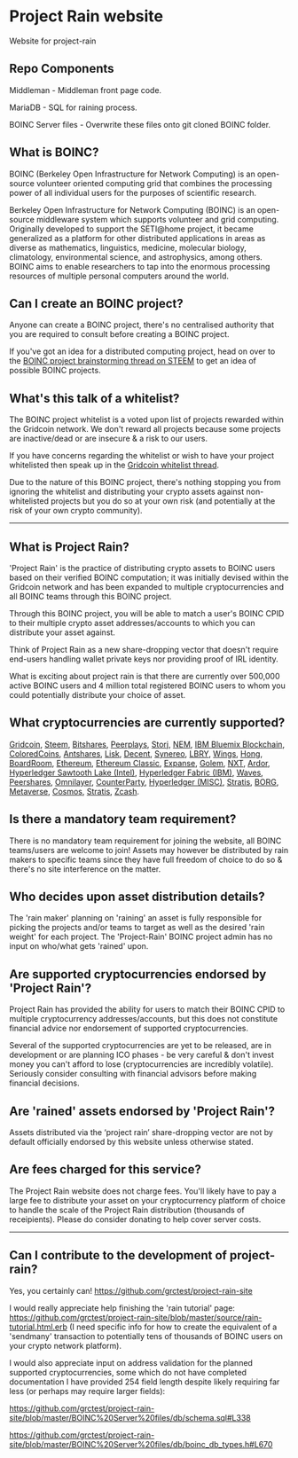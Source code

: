 # Project Rain website
Website for project-rain

## Repo Components
Middleman - Middleman front page code.

MariaDB - SQL for raining process.

BOINC Server files - Overwrite these files onto git cloned BOINC folder.

## What is BOINC?
BOINC (Berkeley Open Infrastructure for Network Computing) is an open-source volunteer oriented computing grid that combines the processing power of all individual users for the purposes of scientific research.

Berkeley Open Infrastructure for Network Computing (BOINC) is an open-source middleware system which supports volunteer and grid computing. Originally developed to support the SETI@home project, it became generalized as a platform for other distributed applications in areas as diverse as mathematics, linguistics, medicine, molecular biology, climatology, environmental science, and astrophysics, among others. BOINC aims to enable researchers to tap into the enormous processing resources of multiple personal computers around the world.

## Can I create an BOINC project?
Anyone can create a BOINC project, there's no centralised authority that you are required to consult before creating a BOINC project.

If you've got an idea for a distributed computing project, head on over to the [BOINC project brainstorming thread on STEEM](https://steemit.com/gridcoin/@cm-steem/brainstorming-new-boinc-projects-anyone-can-create-a-project-and-reward-their-users-with-gridcoin) to get an idea of possible BOINC projects.

## What's this talk of a whitelist?
The BOINC project whitelist is a voted upon list of projects rewarded within the Gridcoin network. We don't reward all projects because some projects are inactive/dead or are insecure & a risk to our users.

If you have concerns regarding the whitelist or wish to have your project whitelisted then speak up in the <a href="https://cryptocointalk.com/topic/29841-discussion-boinc-whitelist-monitoring/">Gridcoin whitelist thread</a>.

Due to the nature of this BOINC project, there's nothing stopping you from ignoring the whitelist and distributing your crypto assets against non-whitelisted projects but you do so at your own risk (and potentially at the risk of your own crypto community).

----------

## What is Project Rain?
'Project Rain' is the practice of distributing crypto assets to BOINC users based on their verified BOINC computation; it was initially devised within the Gridcoin network and has been expanded to multiple cryptocurrencies and all BOINC teams through this BOINC project.

Through this BOINC project, you will be able to match a user's BOINC CPID to their multiple crypto asset addresses/accounts to which you can distribute your asset against.

Think of Project Rain as a new share-dropping vector that doesn't require end-users handling wallet private keys nor providing proof of IRL identity.

What is exciting about project rain is that there are currently over 500,000 active BOINC users and 4 million total registered BOINC users to whom you could potentially distribute your choice of asset.

## What cryptocurrencies are currently supported?
<a href="https://gridcoin.us">Gridcoin</a>, <a href="https://steemit.com">Steem</a>, <a href="https://Bitshares.org">Bitshares</a>, <a href="http://www.peerplays.com/">Peerplays</a>, <a href="https://storj.io/">Storj</a>, <a href="http://nem.io/">NEM</a>, <a href="https://www.ibm.com/blockchain/bluemix.html">IBM Bluemix Blockchain</a>, <a href="http://coloredcoins.org/">ColoredCoins</a>, <a href="https://www.antshares.org/">Antshares</a>, <a href="https://lisk.io/">Lisk</a>, <a href="http://decent.ch/">Decent</a>, <a href="https://www.synereo.com/">Synereo</a>, <a href="https://lbry.io/">LBRY</a>, <a href="https://wings.ai/">Wings</a>, <a href="http://www.hongcoin.org/">Hong</a>, <a href="http://boardroom.to/">BoardRoom</a>, <a href="https://www.ethereum.org/">Ethereum</a>, <a href="https://ethereumclassic.github.io/">Ethereum Classic</a>, <a href="http://www.expanse.tech/">Expanse</a>, <a href="http://golemproject.net/">Golem</a>, <a href="https://nxt.org/">NXT</a>, <a href="https://ardorplatform.org/">Ardor</a>, <a href="https://github.com/intelledger">Hyperledger Sawtooth Lake (Intel)</a>, <a href="https://github.com/hyperledger/fabric">Hyperledger Fabric (IBM)</a>, <a href="https://wavesplatform.com/">Waves</a>, <a href="http://peershares.net/">Peershares</a>, <a href="http://www.omnilayer.org/">Omnilayer</a>, <a href="http://counterparty.io/">CounterParty</a>, <a href="https://www.hyperledger.org/">Hyperledger (MISC)</a>, <a href="http://stratisplatform.com/">Stratis</a>, <a href="http://borgdao.org/">BORG</a>, <a href="http://ico-en.viewfin.com/index-en.html">Metaverse</a>, <a href="http://cosmos.network/">Cosmos</a>, <a href="http://stratisplatform.com/">Stratis</a>, <a href="https://z.cash/">Zcash</a>.

## Is there a mandatory team requirement?
There is no mandatory team requirement for joining the website, all BOINC teams/users are welcome to join!
Assets may however be distributed by rain makers to specific teams since they have full freedom of choice to do so & there's no site interference on the matter.

## Who decides upon asset distribution details?
The 'rain maker' planning on 'raining' an asset is fully responsible for picking the projects and/or teams to target as well as the desired 'rain weight' for each project. The 'Project-Rain' BOINC project admin has no input on who/what gets 'rained' upon.

## Are supported cryptocurrencies endorsed by 'Project Rain'?
Project Rain has provided the ability for users to match their BOINC CPID to multiple cryptocurrency addresses/accounts, but this does not constitute financial advice nor endorsement of supported cryptocurrencies. 

Several of the supported cryptocurrencies are yet to be released, are in development or are planning ICO phases - be very careful & don't invest money you can't afford to lose (cryptocurrencies are incredibly volatile). Seriously consider consulting with financial advisors before making financial decisions.

## Are 'rained' assets endorsed by 'Project Rain'?
Assets distributed via the ‘project rain’ share-dropping vector are not by default officially endorsed by this website unless otherwise stated.

## Are fees charged for this service?
The Project Rain website does not charge fees. You'll likely have to pay a large fee to distribute your asset on your cryptocurrency platform of choice to handle the scale of the Project Rain distribution (thousands of receipients). Please do consider donating to help cover server costs.

------------------

## Can I contribute to the development of project-rain?
Yes, you certainly can! https://github.com/grctest/project-rain-site

I would really appreciate help finishing the 'rain tutorial' page: https://github.com/grctest/project-rain-site/blob/master/source/rain-tutorial.html.erb (I need specific info for how to create the equivalent of a 'sendmany' transaction to potentially tens of thousands of BOINC users on your crypto network platform).

I would also appreciate input on address validation for the planned supported cryptocurrencies, some which do not have completed documentation I have provided 254 field length despite likely requiring far less (or perhaps may require larger fields):

https://github.com/grctest/project-rain-site/blob/master/BOINC%20Server%20files/db/schema.sql#L338

https://github.com/grctest/project-rain-site/blob/master/BOINC%20Server%20files/db/boinc_db_types.h#L670
